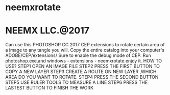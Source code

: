 # neemxrotate<br>
# NEEMX LLC.@2017<br>
Can use this PHOTOSHOP CC 2017 CEP extensions to rotate certain area of a image to any tangle you will.
Copy the entire catalog into your computer's ADOBE/CEP/extensions/ 
Sure to enable the debug mode of CEP.
Run photoshop.exe,and windows - extensions - neemxrotate.enjoy it.
HOW TO USE?
STEP1 OPEN AN IMAGE FILE
STEP2 PRESS THE FIRST BUTTON TO COPY A NEW LAYER
STEP3 CREATE A ROUTE ON NEW LAYER ,WHICH AREA DO YOU WANT TO ROTATE.
STEP4 PRESS THE SECOND BUTTON 
STEP5 USE RULER TOOLS TO MEASURE A LINE
STEP6 PRESS THE LASTEST BUTTON TO FINISH THE WORK
